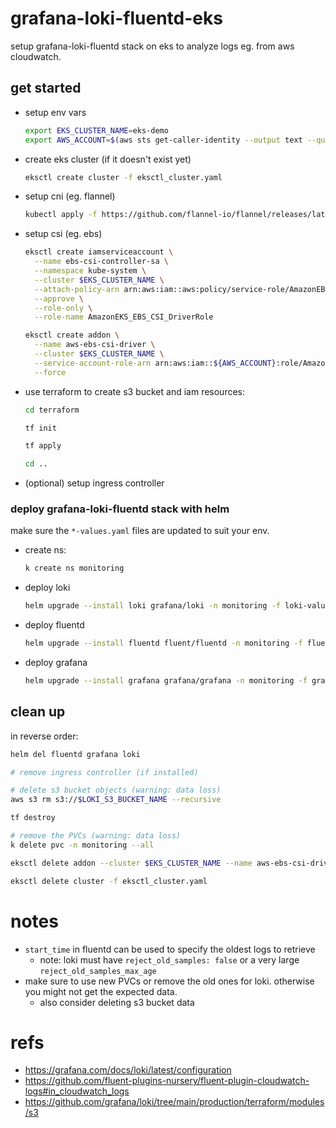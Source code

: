 # grafana-loki-fluentd-eks

setup grafana-loki-fluentd stack on eks to analyze logs eg. from aws cloudwatch.

## get started

- setup env vars

  ```sh
  export EKS_CLUSTER_NAME=eks-demo
  export AWS_ACCOUNT=$(aws sts get-caller-identity --output text --query Account --output text)
  ```

- create eks cluster (if it doesn't exist yet)

  ```sh
  eksctl create cluster -f eksctl_cluster.yaml
  ```

- setup cni (eg. flannel)

  ```sh
  kubectl apply -f https://github.com/flannel-io/flannel/releases/latest/download/kube-flannel.yml
  ```

- setup csi (eg. ebs)

  ```sh
  eksctl create iamserviceaccount \
    --name ebs-csi-controller-sa \
    --namespace kube-system \
    --cluster $EKS_CLUSTER_NAME \
    --attach-policy-arn arn:aws:iam::aws:policy/service-role/AmazonEBSCSIDriverPolicy \
    --approve \
    --role-only \
    --role-name AmazonEKS_EBS_CSI_DriverRole

  eksctl create addon \
    --name aws-ebs-csi-driver \
    --cluster $EKS_CLUSTER_NAME \
    --service-account-role-arn arn:aws:iam::${AWS_ACCOUNT}:role/AmazonEKS_EBS_CSI_DriverRole \
    --force
  ```

- use terraform to create s3 bucket and iam resources:

  ```sh
  cd terraform

  tf init

  tf apply

  cd ..
  ```

- (optional) setup ingress controller

### deploy grafana-loki-fluentd stack with helm

make sure the `*-values.yaml` files are updated to suit your env.

- create ns:

  ```sh
  k create ns monitoring
  ```

- deploy loki

  ```sh
  helm upgrade --install loki grafana/loki -n monitoring -f loki-values.yaml
  ```

- deploy fluentd

  ```sh
  helm upgrade --install fluentd fluent/fluentd -n monitoring -f fluentd-values.yaml
  ```

- deploy grafana

  ```sh
  helm upgrade --install grafana grafana/grafana -n monitoring -f grafana-values.yaml
  ```

## clean up

in reverse order:

```sh
helm del fluentd grafana loki

# remove ingress controller (if installed)

# delete s3 bucket objects (warning: data loss)
aws s3 rm s3://$LOKI_S3_BUCKET_NAME --recursive

tf destroy

# remove the PVCs (warning: data loss)
k delete pvc -n monitoring --all

eksctl delete addon --cluster $EKS_CLUSTER_NAME --name aws-ebs-csi-driver

eksctl delete cluster -f eksctl_cluster.yaml
```

# notes

- `start_time` in fluentd can be used to specify the oldest logs to retrieve
  - note: loki must have `reject_old_samples: false` or a very large `reject_old_samples_max_age`
- make sure to use new PVCs or remove the old ones for loki. otherwise you might not get the expected data.
  - also consider deleting s3 bucket data

# refs

- https://grafana.com/docs/loki/latest/configuration
- https://github.com/fluent-plugins-nursery/fluent-plugin-cloudwatch-logs#in_cloudwatch_logs
- https://github.com/grafana/loki/tree/main/production/terraform/modules/s3
